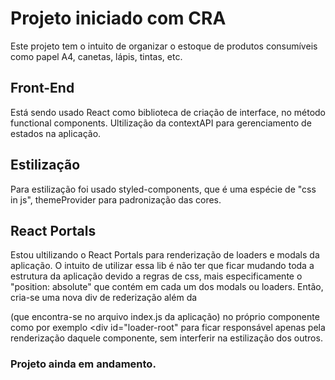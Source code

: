 # Projeto iniciado com CRA

Este projeto tem o intuito de organizar o estoque de produtos consumíveis como papel A4, canetas, lápis, tintas, etc.

## Front-End

Está sendo usado React como biblioteca de criação de interface, no método functional components. Ultilização da contextAPI para gerenciamento de estados na aplicação.

## Estilização

Para estilização foi usado styled-components, que é uma espécie de "css in js", themeProvider para padronização das cores.

## React Portals

Estou ultilizando o React Portals para renderização de loaders e modals da aplicação. O intuito de utilizar essa lib é não ter que ficar mudando toda a estrutura da aplicação devido a regras de css, mais especificamente o "position: absolute" que contém em cada um dos modals ou loaders. Então, cria-se uma nova div de rederização além da <div id="root" /> (que encontra-se no arquivo index.js da aplicação) no próprio componente como por exemplo <div id="loader-root" para ficar responsável apenas pela renderização daquele componente, sem interferir na estilização dos outros.

### Projeto ainda em andamento. 

